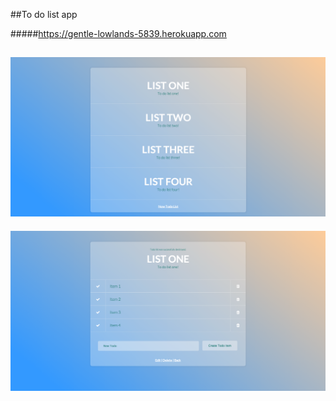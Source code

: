 ##To do list app

#####https://gentle-lowlands-5839.herokuapp.com

![](ss1.png?raw=true)
----------------------
![](ss2.png?raw=true)
